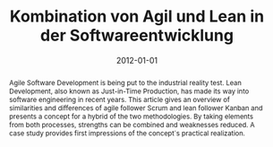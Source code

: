 ---
abstract: Agile Software Development is being put to the industrial reality test.
  Lean Development, also known as Just-in-Time Production, has made its way into software
  engineering in recent years. This article gives an overview of similarities and
  differences of agile follower Scrum and lean follower Kanban and presents a concept
  for a hybrid of the two methodologies. By taking elements from both processes, strengths
  can be combined and weaknesses reduced. A case study provides first impressions
  of the concept´s practical realization.
authors:
- Raoul Vallon
- Michael Müller-Wernhart
- Wolfgang Schramm
- Thomas Grechenig
date: '2012-01-01'
featured: false
links:
- name: Publik
  url: https://publik.tuwien.ac.at/showentry.php?ID=215154&lang=2
publication_types:
- '2'
publishDate: '2012-01-01'
title: Kombination von Agil und Lean in der Softwareentwicklung
url_pdf: ''
---